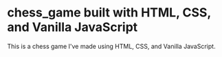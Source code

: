 # chess_game built with HTML, CSS, and Vanilla JavaScript
This is a chess game I've made using HTML, CSS, and Vanilla JavaScript.


